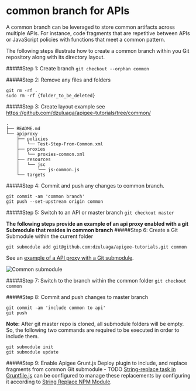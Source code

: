 common branch for APIs
====
A common branch can be leveraged to store common artifacts across multiple APIs. For instance, code fragments that are repetitive between APIs or JavaScript policies with functions that meet a common pattern.

The following steps illustrate how to create a common branch within you Git repository along with its directory layout.

#####Step 1: Create branch
```git checkout --orphan common```


#####Step 2: Remove any files and folders
```
git rm -rf .
sudo rm -rf {folder_to_be_deleted}
```

#####Step 3: Create layout example see
https://github.com/dzuluaga/apigee-tutorials/tree/common/

```
.
├── README.md
└── apiproxy
    ├── policies
    │   └── Test-Step-From-Common.xml
    ├── proxies
    │   └── proxies-common.xml
    ├── resources
    │   └── jsc
    │       └── js-common.js
    └── targets
```

#####Step 4: Commit and push any changes to common branch.
```
git commit -am 'common branch'
git push --set-upstream origin common
```

#####Step 5: Switch to an API or master branch
```git checkout master```

**The following steps provide an example of an api proxy enabled with a git Submodule that resides in common branch**
#####Step 6: Create a Git Submodule within the current folder

```git submodule add git@github.com:dzuluaga/apigee-tutorials.git common```

See an [example of a API proxy with a Git submodule](https://github.com/dzuluaga/apigee-tutorials/tree/master/apiproxies/forecastweather-assignmessage-servicecallout-common).

![Common submodule](https://www.dropbox.com/s/1amtrtkolv37da1/common_github.png?dl=1 "Common submodule")


#####Step 7: Switch to the branch within the common folder
```git checkout common```

#####Step 8: Commit and push changes to master branch
```
git commit -am 'include common to api'
git push
```

**Note:** After git master repo is cloned, all submodule folders will be empty. So, the following two commands are required to be executed in order to include them.
```
git submodule init
git submodule update
```

#####Step 9: Enable Apigee Grunt.js Deploy plugin to include, and replace fragments from common Git submodule - TODO
[String-replace task in Gruntfile.js](https://github.com/apigeecs/apigee-deploy-grunt-plugin/blob/master/Gruntfile.js#L112) can be configured to manage these replacements by configuring it according to [String Replace NPM Module](https://www.npmjs.org/package/grunt-string-replace#simple-inline-content).
